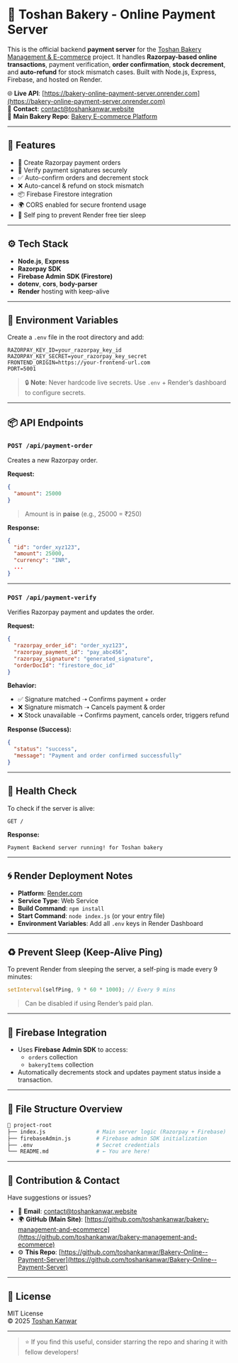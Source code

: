 # 🧁 Toshan Bakery - Online Payment Server

This is the official backend **payment server** for the [Toshan Bakery Management & E-commerce](https://github.com/toshankanwar/bakery-management-and-ecommerce) project. It handles **Razorpay-based online transactions**, payment verification, **order confirmation**, **stock decrement**, and **auto-refund** for stock mismatch cases. Built with Node.js, Express, Firebase, and hosted on Render.

🌐 **Live API**: [https://bakery-online-payment-server.onrender.com](https://bakery-online-payment-server.onrender.com)  
📧 **Contact**: [contact@toshankanwar.website](mailto:contact@toshankanwar.website)  
🐙 **Main Bakery Repo**: [Bakery E-commerce Platform](https://github.com/toshankanwar/bakery-management-and-ecommerce)

---

## 🚀 Features

- 🛒 Create Razorpay payment orders  
- 🔐 Verify payment signatures securely  
- ✅ Auto-confirm orders and decrement stock  
- ❌ Auto-cancel & refund on stock mismatch  
- 📦 Firebase Firestore integration  
- 🌍 CORS enabled for secure frontend usage  
- 🔁 Self ping to prevent Render free tier sleep  

---

## ⚙️ Tech Stack

- **Node.js**, **Express**  
- **Razorpay SDK**  
- **Firebase Admin SDK (Firestore)**  
- **dotenv**, **cors**, **body-parser**  
- **Render** hosting with keep-alive  

---

## 🔑 Environment Variables

Create a `.env` file in the root directory and add:

```env
RAZORPAY_KEY_ID=your_razorpay_key_id
RAZORPAY_KEY_SECRET=your_razorpay_key_secret
FRONTEND_ORIGIN=https://your-frontend-url.com
PORT=5001
```

> 🔒 **Note**: Never hardcode live secrets. Use `.env` + Render’s dashboard to configure secrets.

---

## 📦 API Endpoints

### `POST /api/payment-order`

Creates a new Razorpay order.

**Request:**
```json
{
  "amount": 25000
}
```
> Amount is in **paise** (e.g., 25000 = ₹250)

**Response:**
```json
{
  "id": "order_xyz123",
  "amount": 25000,
  "currency": "INR",
  ...
}
```

---

### `POST /api/payment-verify`

Verifies Razorpay payment and updates the order.

**Request:**
```json
{
  "razorpay_order_id": "order_xyz123",
  "razorpay_payment_id": "pay_abc456",
  "razorpay_signature": "generated_signature",
  "orderDocId": "firestore_doc_id"
}
```

**Behavior:**
- ✅ Signature matched ➝ Confirms payment + order  
- ❌ Signature mismatch ➝ Cancels payment & order  
- ❌ Stock unavailable ➝ Confirms payment, cancels order, triggers refund  

**Response (Success):**
```json
{
  "status": "success",
  "message": "Payment and order confirmed successfully"
}
```

---

## 🧪 Health Check

To check if the server is alive:

```http
GET /
```

**Response:**
```
Payment Backend server running! for Toshan bakery
```

---

## 🌀 Render Deployment Notes

- **Platform**: [Render.com](https://render.com)  
- **Service Type**: Web Service  
- **Build Command**: `npm install`  
- **Start Command**: `node index.js` (or your entry file)  
- **Environment Variables**: Add all `.env` keys in Render Dashboard  

---

## ♻️ Prevent Sleep (Keep-Alive Ping)

To prevent Render from sleeping the server, a self-ping is made every 9 minutes:

```js
setInterval(selfPing, 9 * 60 * 1000); // Every 9 mins
```

> Can be disabled if using Render’s paid plan.

---

## 🔐 Firebase Integration

- Uses **Firebase Admin SDK** to access:
  - `orders` collection
  - `bakeryItems` collection
- Automatically decrements stock and updates payment status inside a transaction.

---

## 📁 File Structure Overview

```bash
📁 project-root
├── index.js                # Main server logic (Razorpay + Firebase)
├── firebaseAdmin.js        # Firebase admin SDK initialization
├── .env                    # Secret credentials
└── README.md               # ← You are here!
```

---

## 🤝 Contribution & Contact

Have suggestions or issues?

- 🧠 **Email**: [contact@toshankanwar.website](mailto:contact@toshankanwar.website)  
- 🌍 **GitHub (Main Site)**: [https://github.com/toshankanwar/bakery-management-and-ecommerce](https://github.com/toshankanwar/bakery-management-and-ecommerce)  
- ⚙️ **This Repo**: [https://github.com/toshankanwar/Bakery-Online--Payment-Server](https://github.com/toshankanwar/Bakery-Online--Payment-Server)  

---

## 📜 License

MIT License  
© 2025 [Toshan Kanwar](https://github.com/toshankanwar)

---

> ⭐ If you find this useful, consider starring the repo and sharing it with fellow developers!
